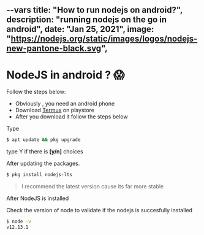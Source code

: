 --vars
title: "How to run nodejs on android?",
description: "running nodejs on the go in android",
date: "Jan 25, 2021",
image: "https://nodejs.org/static/images/logos/nodejs-new-pantone-black.svg",
--

# NodeJS in android ? 😱

Follow the steps below:

- Obviously , you need an android phone
- Download [Termux](https://play.google.com/store/apps/details?id=com.termux.app) on playstore
- After you download it follow the steps below

Type

```bash
$ apt update && pkg upgrade
```

type Y if there is **[y/n]** choices

After updating the packages.

```bash
$ pkg install nodejs-lts
```

> I recommend the latest version cause its far more stable

After NodeJS is installed

Check the version of node to validate if the nodejs is succesfully installed

```bash
$ node -v
v12.13.1
```
